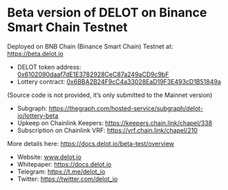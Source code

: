 # Beta version of DELOT on Binance Smart Chain Testnet

Deployed on BNB Chain (Binance Smart Chain) Testnet at: https://beta.delot.io
- DELOT token address: [0x6102090daaf7dE1E3782928CeC87a249aCD9c9bF](https://testnet.bscscan.com/token/0x6102090daaf7dE1E3782928CeC87a249aCD9c9bF)
- Lottery contract: [0x6BBA2B24F9cC4a33028EaD19F3E493cD1B51849a](https://testnet.bscscan.com/address/0x6BBA2B24F9cC4a33028EaD19F3E493cD1B51849a)

(Source code is not provided, it’s only submitted to the Mainnet version)
- Subgraph: https://thegraph.com/hosted-service/subgraph/delot-io/lottery-beta
- Upkeep on Chainlink Keepers: https://keepers.chain.link/chapel/338
- Subscription on Chainlink VRF: https://vrf.chain.link/chapel/210

More details here: https://docs.delot.io/beta-test/overview

- Website: www.delot.io
- Whitepaper: https://docs.delot.io
- Telegram: https://t.me/delot_io
- Twitter: https://twitter.com/delot_io
